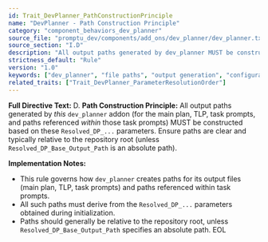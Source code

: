 ```yaml
---
id: Trait_DevPlanner_PathConstructionPrinciple
name: "DevPlanner - Path Construction Principle"
category: "component_behaviors_dev_planner"
source_file: "promptu_dev/components/add_ons/dev_planner/dev_planner.txt"
source_section: "I.D"
description: "All output paths generated by dev_planner MUST be constructed based on resolved 'Resolved_DP_...' parameters, typically relative to the repository root."
strictness_default: "Rule"
version: "1.0"
keywords: ["dev_planner", "file paths", "output generation", "configuration"]
related_traits: ["Trait_DevPlanner_ParameterResolutionOrder"]
---
```

**Full Directive Text:**
D.  **Path Construction Principle:**
    All output paths generated by *this* `dev_planner` addon (for the main plan, TLP, task prompts, and paths referenced *within* those task prompts) MUST be constructed based on these `Resolved_DP_...` parameters. Ensure paths are clear and typically relative to the repository root (unless `Resolved_DP_Base_Output_Path` is an absolute path).

**Implementation Notes:**
- This rule governs how `dev_planner` creates paths for its output files (main plan, TLP, task prompts) and paths referenced within task prompts.
- All such paths must derive from the `Resolved_DP_...` parameters obtained during initialization.
- Paths should generally be relative to the repository root, unless `Resolved_DP_Base_Output_Path` specifies an absolute path.
EOL
